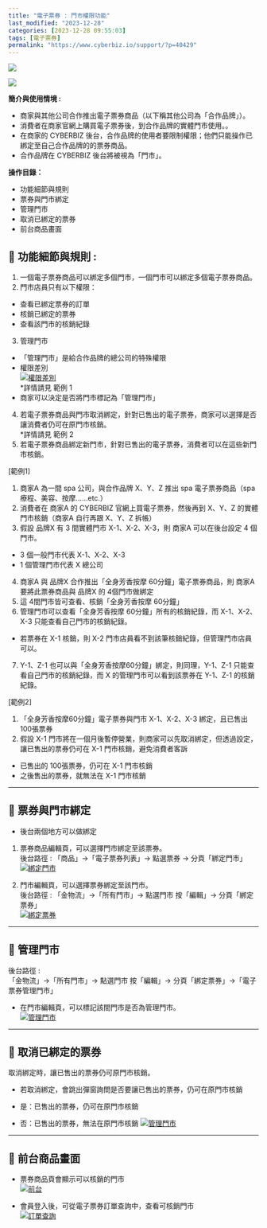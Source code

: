 ```yaml
---
title: "電子票券 : 門市權限功能"
last_modified: "2023-12-28"
categories: [2023-12-28 09:55:03]
tags: [電子票券]
permalink: "https://www.cyberbiz.io/support/?p=40429"
---
```


![](https://www.cyberbiz.io/support/wp-content/uploads/適用站別.png)  

[![](https://www.cyberbiz.io/support/wp-content/uploads/台灣站.png)](https://www.cyberbiz.io/support/?page_id=2490)

**簡介與使用情境 :**  

* 商家與其他公司合作推出電子票券商品（以下稱其他公司為「合作品牌」）。
* 消費者在商家官網上購買電子票券後，到合作品牌的實體門市使用。。
* 在商家的 CYBERBIZ 後台，合作品牌的使用者要限制權限；他們只能操作已綁定至自己合作品牌的的票券商品。
* 合作品牌在 CYBERBIZ 後台將被視為「門市」。

**操作目錄：**

* 功能細節與規則
* 票券與門市綁定
* 管理門市
* 取消已綁定的票券
* 前台商品畫面

## 📌 功能細節與規則 :



1. 一個電子票券商品可以綁定多個門市，一個門市可以綁定多個電子票券商品。
2. 門市店員只有以下權限： 
* 查看已綁定票券的訂單
* 核銷已綁定的票券
* 查看該門市的核銷紀錄
3. 管理門市 
* 「管理門市」是給合作品牌的總公司的特殊權限 
* 權限差別  
[![權限差別](https://www.cyberbiz.io/support/wp-content/uploads/電子票券-門市權限功能01.png)](https://www.cyberbiz.io/support/wp-content/uploads/電子票券-門市權限功能01.png)  
*詳情請見 範例 1
* 商家可以決定是否將門市標記為「管理門市」 
4. 若電子票券商品與門市取消綁定，針對已售出的電子票券，商家可以選擇是否讓消費者仍可在原門市核銷。   
*詳情請見 範例 2
5. 若電子票券商品綁定新門市，針對已售出的電子票券，消費者可以在這些新門市核銷。 

[範例1]

1. 商家A 為一間 spa 公司，與合作品牌 X、Y、Z 推出 spa 電子票券商品（spa 療程、美容、按摩……etc.）
2. 消費者在 商家A 的 CYBERBIZ 官網上買電子票券，然後再到 X、Y、Z 的實體門市核銷（商家A 自行再跟 X、Y、Z 拆帳）
3. 假設 品牌X 有 3 間實體門市 X-1、X-2、X-3，則 商家A 可以在後台設定 4 個門市。  

* 3 個一般門市代表 X-1、X-2、X-3
* 1 個管理門市代表 X 總公司
4. 商家A 與 品牌X 合作推出「全身芳香按摩 60分鐘」電子票券商品，則 商家A 要將此票券商品與 品牌X 的 4個門市做綁定
5. 這 4間門市皆可查看、核銷「全身芳香按摩 60分鐘」
6. 管理門市可以查看「全身芳香按摩 60分鐘」所有的核銷紀錄，而 X-1、X-2、X-3 只能查看自己門市的核銷紀錄。 
* 若票券在 X-1 核銷，則 X-2 門市店員看不到該筆核銷紀錄，但管理門市店員可以。
7. Y-1、Z-1 也可以與「全身芳香按摩60分鐘」綁定，則同理，Y-1、Z-1 只能查看自己門市的核銷紀錄，而 X 的管理門市可以看到該票券在 Y-1、Z-1 的核銷紀錄。 


[範例2]

1. 「全身芳香按摩60分鐘」電子票券與門市 X-1、X-2、X-3 綁定，且已售出 100張票券
2. 假設 X-1 門市將在一個月後暫停營業，則商家可以先取消綁定，但透過設定，讓已售出的票券仍可在 X-1 門市核銷，避免消費者客訴 
* 已售出的 100張票券，仍可在 X-1 門市核銷
* 之後售出的票券，就無法在 X-1 門市核銷


* * *

## 📌 票券與門市綁定



* 後台兩個地方可以做綁定 
1. 票券商品編輯頁，可以選擇門市綁定至該票券。  
後台路徑 :  「商品」→「電子票券列表」→ 點選票券 → 分頁「綁定門市」  
[![綁定門市](https://www.cyberbiz.io/support/wp-content/uploads/電子票券-門市權限功能02.png)](https://www.cyberbiz.io/support/wp-content/uploads/電子票券-門市權限功能02.png)



2. 門市編輯頁，可以選擇票券綁定至該門市。  
後台路徑 :  「金物流」→「所有門市」→ 點選門市 按「編輯」→ 分頁「綁定票券」  
[![綁定票券](https://www.cyberbiz.io/support/wp-content/uploads/電子票券-門市權限功能03.png)](https://www.cyberbiz.io/support/wp-content/uploads/電子票券-門市權限功能03.png)

* * *

## 📌 管理門市


後台路徑 :  
「金物流」→「所有門市」→ 點選門市 按「編輯」→ 分頁「綁定票券」→「電子票券管理門市」  


* 在門市編輯頁，可以標記該間門市是否為管理門市。  
[![管理門市](https://www.cyberbiz.io/support/wp-content/uploads/電子票券-門市權限功能04.png)](https://www.cyberbiz.io/support/wp-content/uploads/電子票券-門市權限功能04.png)



* * *

## 📌 取消已綁定的票券



取消綁定時，讓已售出的票券仍可原門市核銷。



* 若取消綁定，會跳出彈窗詢問是否要讓已售出的票券，仍可在原門市核銷   

* 是：已售出的票券，仍可在原門市核銷
* 否：已售出的票券，無法在原門市核銷
[![管理門市](https://www.cyberbiz.io/support/wp-content/uploads/電子票券-門市權限功能05.png)](https://www.cyberbiz.io/support/wp-content/uploads/電子票券-門市權限功能05.png)



* * *

## 📌 前台商品畫面



* 票券商品頁會顯示可以核銷的門市  
[![前台](https://www.cyberbiz.io/support/wp-content/uploads/電子票券-門市權限功能06.png)](https://www.cyberbiz.io/support/wp-content/uploads/電子票券-門市權限功能06.png)



* 會員登入後，可從電子票券訂單查詢中，查看可核銷門市  
[![訂單查詢](https://www.cyberbiz.io/support/wp-content/uploads/電子票券-門市權限功能07.png)](https://www.cyberbiz.io/support/wp-content/uploads/電子票券-門市權限功能07.png)



